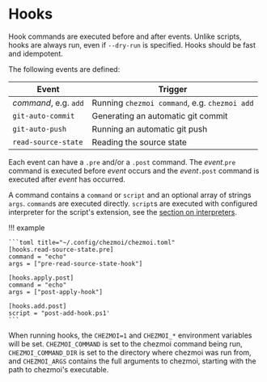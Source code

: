 # Hooks

Hook commands are executed before and after events. Unlike scripts, hooks are
always run, even if `--dry-run` is specified. Hooks should be fast and
idempotent.

The following events are defined:

| Event                 | Trigger                                       |
| --------------------- | --------------------------------------------- |
| *command*, e.g. `add` | Running `chezmoi command`, e.g. `chezmoi add` |
| `git-auto-commit`     | Generating an automatic git commit            |
| `git-auto-push`       | Running an automatic git push                 |
| `read-source-state`   | Reading the source state                      |

Each event can have a `.pre` and/or a `.post` command. The *event*.`pre` command
is executed before *event* occurs and the *event*`.post` command is executed
after *event* has occurred.

A command contains a `command` or `script` and an optional array of strings
`args`. `command`s are executed directly. `script`s are executed with configured
interpreter for the script's extension, see the [section on
interpreters][interpreters].

!!! example

    ```toml title="~/.config/chezmoi/chezmoi.toml"
    [hooks.read-source-state.pre]
    command = "echo"
    args = ["pre-read-source-state-hook"]

    [hooks.apply.post]
    command = "echo"
    args = ["post-apply-hook"]

    [hooks.add.post]
    script = "post-add-hook.ps1'
    ```

When running hooks, the `CHEZMOI=1` and `CHEZMOI_*` environment variables will
be set. `CHEZMOI_COMMAND` is set to the chezmoi command being run,
`CHEZMOI_COMMAND_DIR` is set to the directory where chezmoi was run from, and
`CHEZMOI_ARGS` contains the full arguments to chezmoi, starting with the path to
chezmoi's executable.

[interpreters]: /reference/configuration-file/interpreters.md
